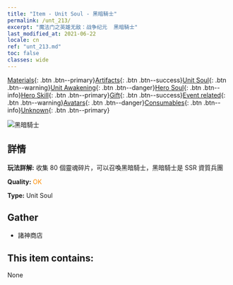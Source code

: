 ```yaml
---
title: "Item - Unit Soul - 黑暗騎士"
permalink: /unt_213/
excerpt: "魔法门之英雄无敌：战争纪元  黑暗騎士"
last_modified_at: 2021-06-22
locale: cn
ref: "unt_213.md"
toc: false
classes: wide
---
```

 [Materials](/ItemsCN/){: .btn .btn--primary}[Artifacts](/ItemsCN/Artifacts/){: .btn .btn--success}[Unit Soul](/ItemsCN/UnitSoul/){: .btn .btn--warning}[Unit Awakening](/ItemsCN/UnitAwakening/){: .btn .btn--danger}[Hero Soul](/ItemsCN/HeroSoul/){: .btn .btn--info}[Hero Skill](/ItemsCN/HeroSkill/){: .btn .btn--primary}[Gift](/ItemsCN/Gift/){: .btn .btn--success}[Event related](/ItemsCN/Events/){: .btn .btn--warning}[Avatars](/ItemsCN/Avatars/){: .btn .btn--danger}[Consumables](/ItemsCN/Consumables/){: .btn .btn--info}[Unknown](/ItemsCN/Unknown/){: .btn .btn--primary}

 ![黑暗騎士](/images/u/ti_siwangqishi.jpg)

## 詳情
 **玩法詳解:** 收集 80 個靈魂碎片，可以召喚黑暗騎士，黑暗騎士是 SSR 資質兵團

 **Quality:** <span style="color: #FF8C00">OK</span>

 **Type:** Unit Soul

## Gather

*    諸神商店 

## This item contains:

  None

